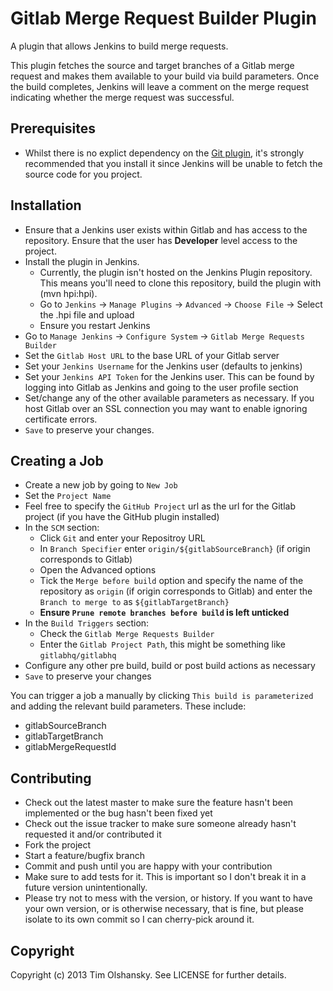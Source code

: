 # Gitlab Merge Request Builder Plugin

A plugin that allows Jenkins to build merge requests.

This plugin fetches the source and target branches of a Gitlab merge request and makes them available
to your build via build parameters. Once the build completes, Jenkins will leave a comment on the merge
request indicating whether the merge request was successful.

## Prerequisites

* Whilst there is no explict dependency on the [Git plugin](https://wiki.jenkins-ci.org/display/JENKINS/Git+Plugin),
  it's strongly recommended that you install it since Jenkins will be unable to fetch the source code for you project.

## Installation

* Ensure that a Jenkins user exists within Gitlab and has access to the repository. Ensure that the user
  has **Developer** level access to the project.
* Install the plugin in Jenkins.
    * Currently, the plugin isn't hosted on the Jenkins Plugin repository. This means you'll need to
      clone this repository, build the plugin with (mvn hpi:hpi).
    * Go to ``Jenkins`` -> ``Manage Plugins`` -> ``Advanced`` -> ``Choose File`` -> Select the .hpi file and upload
    * Ensure you restart Jenkins
* Go to ``Manage Jenkins`` -> ``Configure System`` -> ``Gitlab Merge Requests Builder``
* Set the ``Gitlab Host URL`` to the base URL of your Gitlab server
* Set your ``Jenkins Username`` for the Jenkins user (defaults to jenkins)
* Set your ``Jenkins API Token`` for the Jenkins user. This can be found by logging into Gitlab as Jenkins
  and going to the user profile section
* Set/change any of the other available parameters as necessary. If you host Gitlab over an SSL connection
  you may want to enable ignoring certificate errors.
* ``Save`` to preserve your changes.

## Creating a Job

* Create a new job by going to ``New Job``
* Set the ``Project Name``
* Feel free to specify the ``GitHub Project`` url as the url for the Gitlab project (if you have the GitHub plugin installed)
* In the ``SCM`` section:
    * Click ``Git`` and enter your Repositroy URL
    * In ``Branch Specifier`` enter ``origin/${gitlabSourceBranch}`` (if origin corresponds to Gitlab)
    * Open the Advanced options
    * Tick the ``Merge before build`` option and specify the name of the repository as ``origin`` (if origin corresponds to Gitlab)
      and enter the ``Branch to merge to`` as ``${gitlabTargetBranch}``
    * **Ensure ``Prune remote branches before build`` is left unticked**
* In the ``Build Triggers`` section:
    * Check the ``Gitlab Merge Requests Builder``
    * Enter the ``Gitlab Project Path``, this might be something like ``gitlabhq/gitlabhq``
* Configure any other pre build, build or post build actions as necessary
* ``Save`` to preserve your changes

You can trigger a job a manually by clicking ``This build is parameterized`` and adding the relevant build parameters. These include:
* gitlabSourceBranch
* gitlabTargetBranch
* gitlabMergeRequestId

## Contributing

* Check out the latest master to make sure the feature hasn't been implemented or the bug hasn't been fixed yet
* Check out the issue tracker to make sure someone already hasn't requested it and/or contributed it
* Fork the project
* Start a feature/bugfix branch
* Commit and push until you are happy with your contribution
* Make sure to add tests for it. This is important so I don't break it in a future version unintentionally.
* Please try not to mess with the version, or history. If you want to have your own version, or is otherwise necessary, that is fine,
  but please isolate to its own commit so I can cherry-pick around it.

## Copyright

Copyright (c) 2013 Tim Olshansky. See LICENSE for further details.
